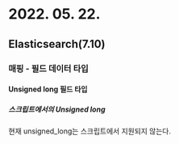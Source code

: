 # 2022. 05. 22.

## Elasticsearch(7.10)

### 매핑 - 필드 데이터 타입

#### Unsigned long 필드 타입

##### 스크립트에서의 Unsigned long

현재 unsigned_long는 스크립트에서 지원되지 않는다.